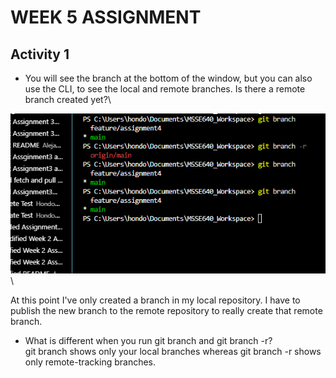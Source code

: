 # WEEK 5 ASSIGNMENT

## Activity 1
* You will see the branch at the bottom of the window, but you can also use the CLI, to see the local and remote branches. Is there a remote branch created yet?\

![Creating New Branch](./Images/Create_feature_branch.png)\

At this point I've only created a branch in my local repository. I have to publish the new branch to the remote repository to really create that remote branch.

* What is different when you run git branch and git branch -r?\
git branch shows only your local branches whereas git branch -r shows only remote-tracking branches.





